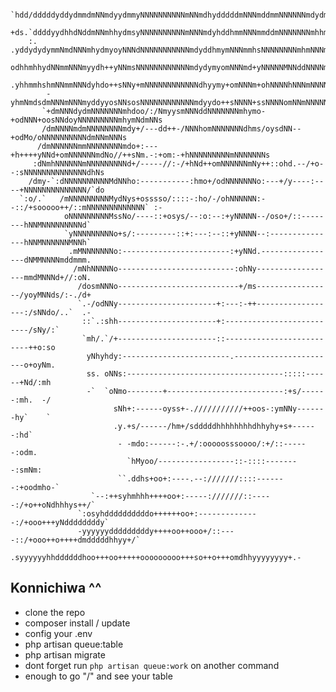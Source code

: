         `hdd/dddddyddydmmdmNNmdyydmmyNNNNNNNNNNmNNmdhydddddmNNNmddmmNNNNNNmdydmNmddddddddddddddm+   
        +ds.`ddddyydhhdNddmNNmhhydmsyNNNNNNNNNNmNNNmdyhddhmmNNNmmddmNNNNNNNmhhmNNmdhdddddyddhddmd`  
        :.  .yddydydymmNmdNNNmhydmyoyNNNdNNNNNNNNNNNmdyddhmymNNNmmhsNNNNNNNNmhmNNNmdhddddyhhdddyh`  
             odhhmhhydNNmmNNNmyydh++yNNmsNNNNNNNNNNNNmdydymyomNNNmd+yNNNNNMNNddNNNNmhhdmydhsdd+`-.  
            .yhhmmhshmNNmmNNNdyhdo++sNNy+mNNNNNNNNNNNNdhyymy+omNNNm+ohNNNNhNNNmNNNNNmhhdymdhmm+     
            -yhmNmdsdmNNNmNNNmyddyyosNNsosNNNNNNNNNNNNmdyydo++sNNNN+ssNNNNomNNmNNNNNmdysdmdmNmo     
           `+dmNNNdydmNNNNNNNmhdoo/:/NmyysmNNNddNNNNNNNmhymo-+odNNN+oosNNdoyNNNNNNNNNmhymNdmNNs     
           /dmNNNNmdmNNNNNNNNmdy+/---dd++-/NNNhomNNNNNNNdhms/oysdNN--+odMo/oNNNNNNNNNNdmNNmNNNs     
          /dmNNNNNNmmNNNNNNNNmdo+:---+h++++yNNd+omNNNNNNmdNo//++sNm.-:+om:-+hNNNNNNNNNmNNNNNNNs     
         :dNmhNNNNNNmNNNNNNNNNd+/-----//:-/+hNd++omNNNNNNmNy++::ohd.--/+o--:sNNNNNNNNNNNNNNdhNs     
        /dmy-`:dNNNNNNNNNNMdNNho:-----------:hmo+/odNNNNNNNo:---+/y----:----+NNNNNNNNNNNNNN/`do     
      `:o/.`   /mNNNNNNNNNMydNys+osssso/::::-:ho/-/ohNNNNNN:--::/+sooooo++/::mNNNNNNNNNNNNN` :-     
                oNNNNNNNNNMssNo/----::+osys/--:o:--:+yNNNNN--/oso+/::--------hNNMNNNNNNNNNd`        
                `yNNNNNNNNNo+s/:---------::+:---:--::+yNNNN--:---------------hNNMNNNNNNMNNh`        
                 .mMNNNNNNNo:------------------------:+yNNd.-----------------dNMMNNNNmddmmm.        
                  /mNhNNNNNo--------------------------:ohNy------------------mmdMNNNd+//:oN.        
                   /dosmNNNo---------------------------+/ms-----------------/yoyMNNds/:-./d+        
                   `.-/odNNy----------------------+:---:-++------------------:/sNNdo/..`  .-        
                    ::`.:shh----------------------+:--------------------------/sNy/:`               
                    `mh/.`/+----------------------::--------------------------++o:so                
                     yNhyhdy:------------------------.-----------------------o+oyNm.                
                     ss. oNNs:-----------------------------------:::::------+Nd/:mh                 
                     -`  `oNmo--------+--------------------------:+s/------:mh.  -/                 
                           sNh+:------oyss+-.///////////++oos-:ymNNy-------hy`    `                 
                           .y.+s/------/hm+/sdddddhhhhhhhhdhhyhy+s+------:hd`                       
                            - -mdo:------:-.+/:ooooosssoooo/:+/::------:odm.                        
                              `hMyoo/-----------------::-::::--------:smNm:                         
                            ``.ddhs+oo+:----.--:///////::::-------:+oodmho-`                        
                      `--:++syhmhhh++++oo+:-----:///////::-----:/+o++oNdhhhys++/`                   
                   `:osyhddddddddddo++++++oo+:--------------:/+ooo+++yNddddddddy`                   
                   -yyyyyydddddddddy++++oo++ooo+/::----::/+ooo++o++++dmdddddhhyy+/`                 
                   .syyyyyyhhddddddhoo+++oo+++++ooooooooo+++so++o+++omdhhyyyyyyyy+.-   

## Konnichiwa ^^

- clone the repo
- composer install / update
- config your .env
- php artisan queue:table
- php artisan migrate
- dont forget run `php artisan queue:work` on another command
- enough to go "/" and see your table
